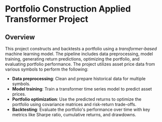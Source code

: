 # Portfolio Construction Applied Transformer Project 
## Overview
This project constructs and backtests a portfolio using a *transformer-based* machine learning model. The pipeline includes data preprocessing, model training, generating return predictions, optimizing the portfolio, and evaluating portfolio performance. The project utilizes asset price data from various symbols to perform the following:

- **Data preprocessing**: Clean and prepare historical data for multiple symbols.
- **Model training**: Train a transformer time series model to predict asset prices.
- **Portfolio optimization**: Use the predicted returns to optimize the portfolio using covariance matrices and risk-return trade-offs.
- **Backtesting**: Evaluate the portfolio's performance over time with key metrics like Sharpe ratio, cumulative returns, and drawdowns.